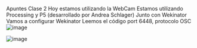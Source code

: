 Apuntes Clase 2
Hoy estamos utilizando la WebCam
Estamos utilizando Processing y P5 (desarrollado por Andrea Schlager)
Junto con Wekinator 
Vamos a configurar Wekinator 
Leemos el código 
port 6448, protocolo OSC
![image](https://github.com/vickgit201/audiv027-2024-1/assets/128842460/99631521-10d6-4a40-8403-bcc315b76527)

![image](https://github.com/vickgit201/audiv027-2024-1/assets/128842460/e4e22c21-ed12-4ad2-9763-de67e27a7d26)

